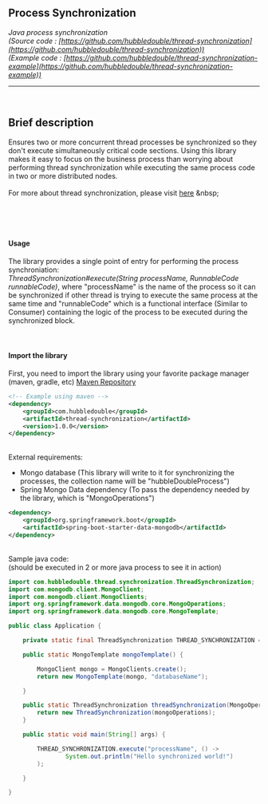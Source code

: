 ## Process Synchronization

*Java process synchronization*  
*(Source code : [https://github.com/hubbledouble/thread-synchronization](https://github.com/hubbledouble/thread-synchronization))*  
*(Example code : [https://github.com/hubbledouble/thread-synchronization-example](https://github.com/hubbledouble/thread-synchronization-example))*
___
&nbsp;  
## Brief description
Ensures two or more concurrent thread processes be synchronized so they don't execute simultaneously critical code sections. Using this library makes it easy to focus on the business process than worrying about performing thread synchronization while executing the same process code in two or more distributed nodes.  
&nbsp;  
For more about thread synchronization, please visit [here](https://en.wikipedia.org/wiki/Synchronization_(computer_science)#Thread_or_process_synchronization)  
&nbsp;  
     
&nbsp;  
&nbsp;  
&nbsp;  
#### Usage
The library provides a single point of entry for performing the process synchroniation:  
*ThreadSynchronization#execute(String processName, RunnableCode runnableCode)*, where "processName" is the name of the process so it can be synchronized if other thread is trying to execute the same process at the same time and "runnableCode" which is a functional interface (Similar to Consumer) containing the logic of the process to be executed during the synchronized block.
&nbsp;  
&nbsp;  
&nbsp;  
#### Import the library
First, you need to import the library using your favorite package manager (maven, gradle, etc) [Maven Repository](https://mvnrepository.com/artifact/com.hubbledouble/thread-synchronization/1.0.0) 
```xml
<!-- Example using maven -->
<dependency>
	<groupId>com.hubbledouble</groupId>
	<artifactId>thread-synchronization</artifactId>
	<version>1.0.0</version>
</dependency>
```
  
&nbsp;  
External requirements:
- Mongo database (This library will write to it for synchronizing the processes, the collection name will be "hubbleDoubleProcess")
- Spring Mongo Data dependency (To pass the dependency needed by the library, which is "MongoOperations")
```xml
<dependency>
	<groupId>org.springframework.boot</groupId>
	<artifactId>spring-boot-starter-data-mongodb</artifactId>
</dependency>
```
  
&nbsp;  
Sample java code:  
(should be executed in 2 or more java process to see it in action)
```java
import com.hubbledouble.thread.synchronization.ThreadSynchronization;
import com.mongodb.client.MongoClient;
import com.mongodb.client.MongoClients;
import org.springframework.data.mongodb.core.MongoOperations;
import org.springframework.data.mongodb.core.MongoTemplate;

public class Application {

    private static final ThreadSynchronization THREAD_SYNCHRONIZATION = threadSynchronization(mongoTemplate());

    public static MongoTemplate mongoTemplate() {

        MongoClient mongo = MongoClients.create();
        return new MongoTemplate(mongo, "databaseName");

    }

    public static ThreadSynchronization threadSynchronization(MongoOperations mongoOperations) {
        return new ThreadSynchronization(mongoOperations);
    }

    public static void main(String[] args) {

        THREAD_SYNCHRONIZATION.execute("processName", () ->
                System.out.println("Hello synchronized world!")
        );

    }

}
```
